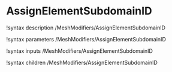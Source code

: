 <!-- MOOSE Documentation Stub: Remove this when content is added. -->

# AssignElementSubdomainID
!syntax description /MeshModifiers/AssignElementSubdomainID

!syntax parameters /MeshModifiers/AssignElementSubdomainID

!syntax inputs /MeshModifiers/AssignElementSubdomainID

!syntax children /MeshModifiers/AssignElementSubdomainID
